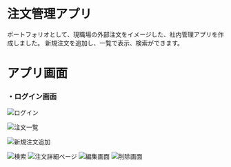 # 注文管理アプリ

ポートフォリオとして、現職場の外部注文をイメージした、社内管理アプリを作成しました。
新規注文を追加し、一覧で表示、検索ができます。

# アプリ画面
### ・ログイン画面
![ログイン](https://user-images.githubusercontent.com/98248779/152679792-e32b42b5-ec95-48ff-9e0f-2f662642fa23.png)

![注文一覧](https://user-images.githubusercontent.com/98248779/152679865-268250e3-2302-46fc-9341-bee04390ffc1.png)

![新規注文追加](https://user-images.githubusercontent.com/98248779/152679896-8ef1a917-67b6-4c9f-9264-8a0a7fb9c70b.png)

![検索](https://user-images.githubusercontent.com/98248779/152679901-7f473de6-e2af-443d-ad97-b12bb5685b84.png)
![注文詳細ページ](https://user-images.githubusercontent.com/98248779/152679923-123e36f0-198c-477f-864f-8c5765e79ec6.png)
![編集画面](https://user-images.githubusercontent.com/98248779/152679924-0ae7e753-c592-43a7-870d-d2d7775b804a.png)
![削除画面](https://user-images.githubusercontent.com/98248779/152679927-ae5892ae-05b3-4290-9024-0a5c02707cc0.png)
